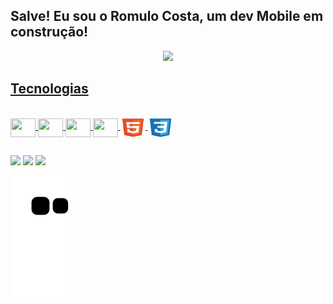 ## Salve! Eu sou o Romulo Costa, um dev Mobile em construção!
<div align="center">  
<a href="https:www.linkedin.com/in/RomuloSegato"/> 
<img height="180em" src="https://github-readme-stats.vercel.app/api?username=romulowisemind&show_icons=true&theme=dark&include_all_commits=true&count_private=true"/>
</div>

## Tecnologias
  
<div style = "display: inline_block"><br>
  <img align = "center" width="40" height="30" src="https://cdn.jsdelivr.net/gh/devicons/devicon/icons/git/git-original.svg"/> 
  <img align = "center" width="40" height="30" src="https://cdn.jsdelivr.net/gh/devicons/devicon/icons/androidstudio/androidstudio-original.svg"/> 
  <img align = "center" width="40" height="30" src="https://cdn.jsdelivr.net/gh/devicons/devicon/icons/flutter/flutter-original.svg"/> 
  <img align = "center" width="40" height="30" src="https://cdn.jsdelivr.net/gh/devicons/devicon/icons/dart/dart-original.svg"/>
  <img align = "center" width="40" height="30" src="https://raw.githubusercontent.com/devicons/devicon/master/icons/html5/html5-original.svg"/>
  <img align = "center" width="40" height="30" src="https://raw.githubusercontent.com/devicons/devicon/master/icons/css3/css3-original.svg"/>
</div>
          
##
  
<div>
  <a href="https://www.linkedin.com/in/romulosegato" target="_blank"><img src="https://img.shields.io/badge/-LinkedIn-%230077B5?style=for-the-badge&logo=linkedin&logoColor=white" target="_blank"></a>   
  <a href="https://api.whatsapp.com/send?phone=5534996528235" target="_blank"><img src="https://img.shields.io/badge/WhatsApp-25D366?style=for-the-badge&logo=whatsapp&logoColor=white" target="_blank"></a>
  <a href="mailto:romulocs38@gmail.com" target="_blank"><img src="https://img.shields.io/badge/Gmail-D14836?style=for-the-badge&logo=gmail&logoColor=white" target="_blank"></a>   

  ![Snake animation](https://github.com/romulowisemind/romulowisemind/blob/output/github-contribution-grid-snake.svg)
  
</div>
